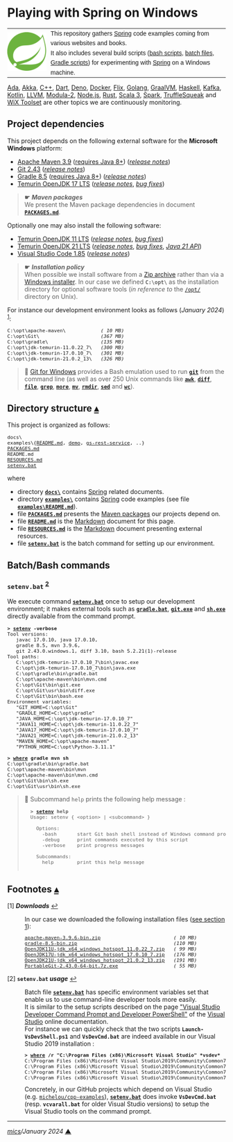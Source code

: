 # <span id="top">Playing with Spring on Windows</span>

<table style="font-family:Helvetica,Arial;line-height:1.6;">
  <tr>
  <td style="border:0;padding:0 10px 0 0;min-width:90px;"><a href="https://spring.io/" rel="external"><img style="border:0;width:90px;" src="./docs/images/spring-icon.svg" alt="Spring project"/></a></td>
  <td style="border:0;padding:0;vertical-align:text-top;">This repository gathers <a href="https://spring.io/" rel="external">Spring</a> code examples coming from various websites and books.<br/>
  It also includes several build scripts (<a href="https://www.gnu.org/software/bash/manual/bash.html" rel="external">bash scripts</a>, <a href="https://en.wikibooks.org/wiki/Windows_Batch_Scripting" rel="external">batch files</a>, <a href="https://docs.gradle.org/current/userguide/writing_build_scripts.html" rel="external">Gradle scripts</a>) for experimenting with <a href="https://spring.io/" rel="external">Spring</a> on a Windows machine.
  </td>
  </tr>
</table>

[Ada][ada_examples], [Akka][akka_examples], [C++][cpp_examples], [Dart][dart_examples], [Deno][deno_examples], [Docker][docker_examples], [Flix][flix_examples], [Golang][golang_examples], [GraalVM][graalvm_examples], [Haskell][haskell_examples], [Kafka][kafka_examples], [Kotlin][kotlin_examples], [LLVM][llvm_examples], [Modula-2][m2_examples], [Node.js][nodejs_examples], [Rust][rust_examples], [Scala 3][scala3_examples], [Spark][spark_examples], [TruffleSqueak][trufflesqueak_examples] and [WiX Toolset][wix_examples] are other topics we are continuously monitoring.

## <span id="proj_deps">Project dependencies</span>

This project depends on the following external software for the **Microsoft Windows** platform:

- [Apache Maven 3.9][apache_maven] ([requires Java 8+][apache_maven_history])  ([*release notes*][apache_maven_relnotes])
- [Git 2.43][git_downloads] ([*release notes*][git_relnotes])
- [Gradle 8.5][gradle_install] ([requires Java 8+][gradle_compatibility]) ([*release notes*][gradle_relnotes])
- [Temurin OpenJDK 17 LTS][temurin_openjdk17] ([*release notes*][temurin_openjdk17_relnotes], [*bug fixes*][temurin_openjdk17_bugfixes])

> **&#9755;** ***Maven packages***<br/>
> We present the Maven package dependencies in document [**`PACKAGES.md`**](./PACKAGES.md).

Optionally one may also install the following software:

- [Temurin OpenJDK 11 LTS][temurin_openjdk11] ([*release notes*][temurin_openjdk11_relnotes], [*bug fixes*][temurin_openjdk11_bugfixes])
- [Temurin OpenJDK 21 LTS][temurin_openjdk21] ([*release notes*][temurin_openjdk21_relnotes], [*bug fixes*][temurin_openjdk21_bugfixes], [*Java 21 API*][oracle_openjdk21_api])
- [Visual Studio Code 1.85][vscode_downloads] ([*release notes*][vscode_relnotes])

> **&#9755;** ***Installation policy***<br/>
> When possible we install software from a [Zip archive][zip_archive] rather than via a [Windows installer][windows_installer]. In our case we defined **`C:\opt\`** as the installation directory for optional software tools (*in reference to* the [`/opt/`][unix_opt] directory on Unix).

For instance our development environment looks as follows (*January 2024*) <sup id="anchor_01">[1](#footnote_01)</sup>:

<pre style="font-size:80%;">
C:\opt\apache-maven\            <i>( 10 MB)</i>
C:\opt\Git\                     <i>(367 MB)</i>
C:\opt\gradle\                  <i>(135 MB)</i>
C:\opt\jdk-temurin-11.0.22_7\   <i>(300 MB)</i>
C:\opt\jdk-temurin-17.0.10_7\   <i>(301 MB)</i>
C:\opt\jdk-temurin-21.0.2_13\   <i>(326 MB)</i>
</pre>

> **:mag_right:** [Git for Windows][git_downloads] provides a Bash emulation used to run [**`git`**][git_cli] from the command line (as well as over 250 Unix commands like [**`awk`**][man1_awk], [**`diff`**][man1_diff], [**`file`**][man1_file], [**`grep`**][man1_grep], [**`more`**][man1_more], [**`mv`**][man1_mv], [**`rmdir`**][man1_rmdir], [**`sed`**][man1_sed] and [**`wc`**][man1_wc]).


## <span id="structure">Directory structure</span> [**&#x25B4;**](#top)

This project is organized as follows:

<pre style="font-size:80%;">
docs\
examples\{<a href="examples/README.md">README.md</a>, <a href="examples/demo/">demo</a>, <a href="examples/gs-rest-service/">gs-rest-service</a>, ..}
<a href="PACKAGES.md">PACKAGES.md</a>
README.md
<a href="RESOURCES.md">RESOURCES.md</a>
<a href="setenv.bat">setenv.bat</a>
</pre>

where

- directory [**`docs\`**](docs/) contains [Spring] related documents.
- directory [**`examples\`**](examples/) contains [Spring] code examples (see file [**`examples\README.md`**](examples/README.md)).
- file [**`PACKAGES.md`**](PACKAGES.md) presents the [Maven packages][maven_repository] our projects depend on.
- file [**`README.md`**](README.md) is the [Markdown][github_markdown] document for this page.
- file [**`RESOURCES.md`**](RESOURCES.md) is the [Markdown][github_markdown] document presenting external resources.
- file [**`setenv.bat`**](setenv.bat) is the batch command for setting up our environment.


## <span id="commands">Batch/Bash commands</span>

### **`setenv.bat`** <sup id="anchor_02">[2](#footnote_02)</sup>

We execute command [**`setenv.bat`**](setenv.bat) once to setup our development environment; it makes external tools such as [**`gradle.bat`**][gradle_cli], [**`git.exe`**][git_cli] and [**`sh.exe`**][sh_cli] directly available from the command prompt.

<pre style="font-size:80%;">
<b>&gt; <a href="setenv.bat">setenv</a> -verbose</b>
Tool versions:
   javac 17.0.10, java 17.0.10,
   gradle 8.5, mvn 3.9.6,
   git 2.43.0.windows.1, diff 3.10, bash 5.2.21(1)-release
Tool paths:
   C:\opt\jdk-temurin-17.0.10_7\bin\javac.exe
   C:\opt\jdk-temurin-17.0.10_7\bin\java.exe
   C:\opt\gradle\bin\gradle.bat
   C:\opt\apache-maven\bin\mvn.cmd
   C:\opt\Git\bin\git.exe
   C:\opt\Git\usr\bin\diff.exe
   C:\opt\Git\bin\bash.exe
Environment variables:
   "GIT_HOME=C:\opt\Git"
   "GRADLE_HOME=C:\opt\gradle"
   "JAVA_HOME=C:\opt\jdk-temurin-17.0.10_7"
   "JAVA11_HOME=C:\opt\jdk-temurin-11.0.22_7"
   "JAVA17_HOME=C:\opt\jdk-temurin-17.0.10_7"
   "JAVA21_HOME=C:\opt\jdk-temurin-21.0.2_13"
   "MAVEN_HOME=C:\opt\apache-maven"
   "PYTHON_HOME=C:\opt\Python-3.11.1"

<b>&gt; <a href="https://docs.microsoft.com/en-us/windows-server/administration/windows-commands/where_1" rel="external">where</a> gradle mvn sh</b>
C:\opt\gradle\bin\gradle.bat
C:\opt\apache-maven\bin\mvn
C:\opt\apache-maven\bin\mvn.cmd
C:\opt\Git\bin\sh.exe
C:\opt\Git\usr\bin\sh.exe
</pre>

> **:mag_right:** Subcommand `help` prints the following help message :
>   <pre style="font-size:80%;">
>   <b>&gt; <a href="setenv.bat">setenv</a> help</b>
>   Usage: setenv { &lt;option&gt; | &lt;subcommand&gt; }
>   &nbsp;
>     Options:
>       -bash       start Git bash shell instead of Windows command prompt
>       -debug      print commands executed by this script
>       -verbose    print progress messages
>   &nbsp;
>     Subcommands:
>       help        print this help message
>   </pre>

## <span id="footnotes">Footnotes</span> [**&#x25B4;**](#top)

<span id="footnote_01">[1]</span> ***Downloads*** [↩](#anchor_01)

<dl><dd>
In our case we downloaded the following installation files (<a href="#proj_deps">see section 1</a>):
</dd>
<dd>
<pre style="font-size:80%;">
<a href="https://maven.apache.org/download.cgi">apache-maven-3.9.6-bin.zip</a>                         <i>( 10 MB)</i>
<a href="https://gradle.org/install/">gradle-8.5-bin.zip</a>                                 <i>(110 MB)</i>
<a href="https://adoptium.net/releases.html?variant=openjdk11&jvmVariant=hotspot">OpenJDK11U-jdk_x64_windows_hotspot_11.0.22_7.zip</a>   <i>( 99 MB)</i>
<a href="https://adoptium.net/temurin/releases/?variant=openjdk17&jvmVariant=hotspot">OpenJDK17U-jdk_x64_windows_hotspot_17.0.10_7.zip</a>   <i>(176 MB)</i>
<a href="https://adoptium.net/releases.html?variant=openjdk21&jvmVariant=hotspot">OpenJDK21U-jdk_x64_windows_hotspot_21.0.2_13.zip</a>   <i>(191 MB)</i>
<a href="https://git-scm.com/download/win">PortableGit-2.43.0-64-bit.7z.exe</a>                   <i>( 55 MB)</i>
</pre>
</dd></dl>

<span id="footnote_02">[2]</span> **`setenv.bat` *usage*** [↩](#anchor_02)

<dl><dd>
Batch file <a href=./setenv.bat><code><b>setenv.bat</b></code></a> has specific environment variables set that enable us to use command-line developer tools more easily.
</dd>
<dd>It is similar to the setup scripts described on the page <a href="https://learn.microsoft.com/en-us/visualstudio/ide/reference/command-prompt-powershell" rel="external">"Visual Studio Developer Command Prompt and Developer PowerShell"</a> of the <a href="https://learn.microsoft.com/en-us/visualstudio/windows" rel="external">Visual Studio</a> online documentation.
</dd>
<dd>
For instance we can quickly check that the two scripts <code><b>Launch-VsDevShell.ps1</b></code> and <code><b>VsDevCmd.bat</b></code> are indeed available in our Visual Studio 2019 installation :
<pre style="font-size:80%;">
<b>&gt; <a href="https://learn.microsoft.com/en-us/windows-server/administration/windows-commands/where" rel="external">where</a> /r "C:\Program Files (x86)\Microsoft Visual Studio" *vsdev*</b>
C:\Program Files (x86)\Microsoft Visual Studio\2019\Community\Common7\Tools\Launch-VsDevShell.ps1
C:\Program Files (x86)\Microsoft Visual Studio\2019\Community\Common7\Tools\VsDevCmd.bat
C:\Program Files (x86)\Microsoft Visual Studio\2019\Community\Common7\Tools\vsdevcmd\core\vsdevcmd_end.bat
C:\Program Files (x86)\Microsoft Visual Studio\2019\Community\Common7\Tools\vsdevcmd\core\vsdevcmd_start.bat
</pre>
</dd>
<dd>
Concretely, in our GitHub projects which depend on Visual Studio (e.g. <a href="https://github.com/michelou/cpp-examples"><code>michelou/cpp-examples</code></a>), <a href="./setenv.bat"><code><b>setenv.bat</b></code></a> does invoke <code><b>VsDevCmd.bat</b></code> (resp. <code><b>vcvarall.bat</b></code> for older Visual Studio versions) to setup the Visual Studio tools on the command prompt. 
</dd></dl>

***

*[mics](https://lampwww.epfl.ch/~michelou/)/January 2024* [**&#9650;**](#top)
<span id="bottom">&nbsp;</span>

<!-- link refs -->

[ada_examples]: https://github.com/michelou/ada-examples
[akka_examples]: https://github.com/michelou/akka-examples
[apache_maven]: https://maven.apache.org/download.cgi
[apache_maven_cli]: https://maven.apache.org/ref/current/maven-embedder/cli.html
[apache_maven_history]: https://maven.apache.org/docs/history.html
[apache_maven_relnotes]: https://maven.apache.org/docs/3.9.6/release-notes.html
[cpp_examples]: https://github.com/michelou/cpp-examples
[dart_examples]: https://github.com/michelou/dart-examples
[deno_examples]: https://github.com/michelou/deno-examples
[docker_examples]: https://github.com/michelou/docker-examples
[flix_examples]: https://github.com/michelou/flix-examples
[git_cli]: https://git-scm.com/docs/git
[git_downloads]: https://git-scm.com/download/win
[git_relnotes]: https://raw.githubusercontent.com/git/git/master/Documentation/RelNotes/2.43.0.txt
[github_markdown]: https://github.github.com/gfm/
[golang_examples]: https://github.com/michelou/golang-examples
[graalvm_examples]: https://github.com/michelou/graalvm-examples
[gradle_cli]: https://docs.gradle.org/current/userguide/command_line_interface.html
[gradle_compatibility]: https://docs.gradle.org/current/release-notes.html#upgrade-instructions
[gradle_install]: https://gradle.org/install/
[gradle_latest]: https://gradle.org/releases/
[gradle_relnotes]: https://docs.gradle.org/8.0/release-notes.html
[haskell_examples]: https://github.com/michelou/haskell-examples
[kafka_examples]: https://github.com/michelou/kafka-examples
[kotlin_examples]: https://github.com/michelou/kotlin-examples
[linux_opt]: https://tldp.org/LDP/Linux-Filesystem-Hierarchy/html/opt.html
[llvm_examples]: https://github.com/michelou/llvm-examples
[m2_examples]: https://github.com/michelou/m2-examples
[man1_awk]: https://www.linux.org/docs/man1/awk.html
[man1_diff]: https://www.linux.org/docs/man1/diff.html
[man1_file]: https://www.linux.org/docs/man1/file.html
[man1_grep]: https://www.linux.org/docs/man1/grep.html
[man1_more]: https://www.linux.org/docs/man1/more.html
[man1_mv]: https://www.linux.org/docs/man1/mv.html
[man1_rmdir]: https://www.linux.org/docs/man1/rmdir.html
[man1_sed]: https://www.linux.org/docs/man1/sed.html
[man1_wc]: https://www.linux.org/docs/man1/wc.html
[maven_latest]: https://maven.apache.org/download.cgi
[maven_relnotes]: https://maven.apache.org/docs/3.9.6/release-notes.html
[maven_repository]: https://mvnrepository.com/
[nodejs_examples]: https://github.com/michelou/nodejs-examples
[oracle_openjdk21]: https://jdk.java.net/21/
[oracle_openjdk21_api]: https://download.java.net/java/early_access/jdk21/docs/api/
[oracle_openjdk21_relnotes]: https://jdk.java.net/21/release-notes
[rust_examples]: https://github.com/michelou/rust-examples
[scala3_examples]: https://github.com/michelou/dotty-examples
[sh_cli]: https://man7.org/linux/man-pages/man1/sh.1p.html
[spark_examples]: https://github.com/michelou/spark-examples
[spring]: https://spring.io/
<!--
#### Archives ### https://mail.openjdk.org/pipermail/jdk-updates-dev/
11.0.3  -> https://mail.openjdk.java.net/pipermail/jdk-updates-dev/2019-April/000951.html
11.0.4  -> https://mail.openjdk.java.net/pipermail/jdk-updates-dev/2019-July/001423.html
11.0.5  -> https://mail.openjdk.java.net/pipermail/jdk-updates-dev/2019-October/002025.html
11.0.6  -> https://mail.openjdk.java.net/pipermail/jdk-updates-dev/2020-January/002374.html
11.0.7  -> https://mail.openjdk.java.net/pipermail/jdk-updates-dev/2020-April/003019.html
11.0.8  -> https://mail.openjdk.java.net/pipermail/jdk-updates-dev/2020-July/003498.html
11.0.9  -> https://mail.openjdk.java.net/pipermail/jdk-updates-dev/2020-October/004007.html
11.0.10 -> https://mail.openjdk.java.net/pipermail/jdk-updates-dev/2021-January/004689.html
11.0.11 -> https://mail.openjdk.java.net/pipermail/jdk-updates-dev/2021-April/005860.html
11.0.12 -> https://mail.openjdk.org/pipermail/jdk-updates-dev/2021-July/006954.html
11.0.13 -> https://mail.openjdk.org/pipermail/jdk-updates-dev/2021-October/009368.html
11.0.14 -> https://mail.openjdk.org/pipermail/jdk-updates-dev/2022-January/011643.html
11.0.15 -> https://mail.openjdk.org/pipermail/jdk-updates-dev/2022-April/014104.html
11.0.16 -> https://mail.openjdk.org/pipermail/jdk-updates-dev/2022-July/016017.html
11.0.17 -> https://mail.openjdk.org/pipermail/jdk-updates-dev/2022-October/018119.html
11.0.18 -> https://mail.openjdk.org/pipermail/jdk-updates-dev/2023-January/020111.html
11.0.19 -> https://mail.openjdk.org/pipermail/jdk-updates-dev/2023-April/021900.html
11.0.20 -> https://mail.openjdk.org/pipermail/jdk-updates-dev/2023-July/024064.html
11.0.21 -> https://mail.openjdk.org/pipermail/jdk-updates-dev/2023-October/026351.html
-->
[temurin_openjdk11]: https://adoptium.net/releases.html?variant=openjdk11&jvmVariant=hotspot
[temurin_openjdk11_bugfixes]: https://www.oracle.com/java/technologies/javase/11-0-15-bugfixes.html
[temurin_openjdk11_relnotes]: https://www.oracle.com/java/technologies/javase/11-0-20-relnotes.html
<!--
17.0.7  -> https://mail.openjdk.org/pipermail/jdk-updates-dev/2023-April/021899.html
17.0.8  -> https://www.oracle.com/java/technologies/javase/17-0-8-relnotes.html
17.0.9  -> https://mail.openjdk.org/pipermail/jdk-updates-dev/2023-October/026352.html
-->
[temurin_openjdk17]: https://adoptium.net/releases.html?variant=openjdk17&jvmVariant=hotspot
[temurin_openjdk17_bugfixes]: https://www.oracle.com/java/technologies/javase/17-0-9-relnotes.html
[temurin_openjdk17_relnotes]: https://mail.openjdk.org/pipermail/jdk-updates-dev/2023-October/026352.html
<!--
#### Bug fixes ### https://www.java.com/releases/
21_35   -> https://adoptium.net/fr/temurin/release-notes/?version=jdk-21+35
21.0.1  -> https://mail.openjdk.org/pipermail/jdk-updates-dev/2023-October/026351.html
-->
[temurin_openjdk21]: https://adoptium.net/releases.html?variant=openjdk21&jvmVariant=hotspot
[temurin_openjdk21_bugfixes]: https://www.oracle.com/java/technologies/javase/21-0-1-relnotes.html
[temurin_openjdk21_relnotes]: https://mail.openjdk.org/pipermail/jdk-updates-dev/2023-October/026351.html
[trufflesqueak_examples]: https://github.com/michelou/trufflesqueak-examples
[unix_opt]: https://tldp.org/LDP/Linux-Filesystem-Hierarchy/html/opt.html
[vscode_downloads]: https://code.visualstudio.com/#alt-downloads
[vscode_relnotes]: https://code.visualstudio.com/updates/
[windows_installer]: https://docs.microsoft.com/en-us/windows/win32/msi/windows-installer-portal
[windows_limitation]: https://support.microsoft.com/en-gb/help/830473/command-prompt-cmd-exe-command-line-string-limitation
[windows_subst]: https://docs.microsoft.com/en-us/windows-server/administration/windows-commands/subst
[wix_examples]: https://github.com/michelou/wix-examples
[zip_archive]: https://www.howtogeek.com/178146/htg-explains-everything-you-need-to-know-about-zipped-files/
